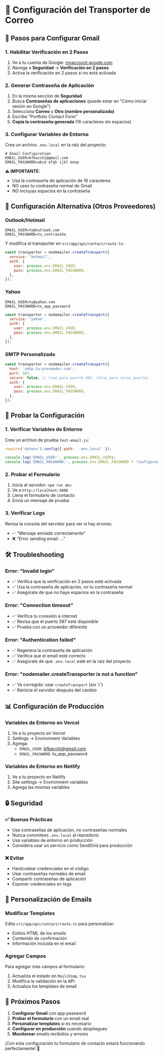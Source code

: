 # 📧 Configuración del Transporter de Correo

## 🚀 Pasos para Configurar Gmail

### 1. Habilitar Verificación en 2 Pasos
1. Ve a tu cuenta de Google: [myaccount.google.com](https://myaccount.google.com)
2. Navega a **Seguridad** → **Verificación en 2 pasos**
3. Activa la verificación en 2 pasos si no está activada

### 2. Generar Contraseña de Aplicación
1. En la misma sección de **Seguridad**
2. Busca **Contraseñas de aplicaciones** (puede estar en "Cómo iniciar sesión en Google")
3. Selecciona **Correo** y **Otro (nombre personalizado)**
4. Escribe "Portfolio Contact Form"
5. **Copia la contraseña generada** (16 caracteres sin espacios)

### 3. Configurar Variables de Entorno
Crea un archivo `.env.local` en la raíz del proyecto:

```env
# Email Configuration
EMAIL_USER=bfbacchi@gmail.com
EMAIL_PASSWORD=abcd efgh ijkl mnop
```

**⚠️ IMPORTANTE**: 
- Usa la contraseña de aplicación de 16 caracteres
- NO uses tu contraseña normal de Gmail
- NO incluyas espacios en la contraseña

## 🔧 Configuración Alternativa (Otros Proveedores)

### Outlook/Hotmail
```env
EMAIL_USER=tu@outlook.com
EMAIL_PASSWORD=tu_contraseña
```

Y modifica el transporter en `src/app/api/contact/route.ts`:
```javascript
const transporter = nodemailer.createTransport({
  service: 'hotmail',
  auth: {
    user: process.env.EMAIL_USER,
    pass: process.env.EMAIL_PASSWORD,
  },
});
```

### Yahoo
```env
EMAIL_USER=tu@yahoo.com
EMAIL_PASSWORD=tu_app_password
```

```javascript
const transporter = nodemailer.createTransport({
  service: 'yahoo',
  auth: {
    user: process.env.EMAIL_USER,
    pass: process.env.EMAIL_PASSWORD,
  },
});
```

### SMTP Personalizado
```javascript
const transporter = nodemailer.createTransport({
  host: 'smtp.tu-proveedor.com',
  port: 587,
  secure: false, // true para puerto 465, false para otros puertos
  auth: {
    user: process.env.EMAIL_USER,
    pass: process.env.EMAIL_PASSWORD,
  },
});
```

## 🧪 Probar la Configuración

### 1. Verificar Variables de Entorno
Crea un archivo de prueba `test-email.js`:

```javascript
require('dotenv').config({ path: '.env.local' });

console.log('EMAIL_USER:', process.env.EMAIL_USER);
console.log('EMAIL_PASSWORD:', process.env.EMAIL_PASSWORD ? 'Configurado' : 'No configurado');
```

### 2. Probar el Formulario
1. Inicia el servidor: `npm run dev`
2. Ve a `http://localhost:3000`
3. Llena el formulario de contacto
4. Envía un mensaje de prueba

### 3. Verificar Logs
Revisa la consola del servidor para ver si hay errores:
- ✅ "Mensaje enviado correctamente"
- ❌ "Error sending email: ..."

## 🛠️ Troubleshooting

### Error: "Invalid login"
- ✅ Verifica que la verificación en 2 pasos esté activada
- ✅ Usa la contraseña de aplicación, no tu contraseña normal
- ✅ Asegúrate de que no haya espacios en la contraseña

### Error: "Connection timeout"
- ✅ Verifica tu conexión a internet
- ✅ Revisa que el puerto 587 esté disponible
- ✅ Prueba con un proveedor diferente

### Error: "Authentication failed"
- ✅ Regenera la contraseña de aplicación
- ✅ Verifica que el email esté correcto
- ✅ Asegúrate de que `.env.local` esté en la raíz del proyecto

### Error: "nodemailer.createTransporter is not a function"
- ✅ Ya corregido: usar `createTransport` (sin 'r')
- ✅ Reinicia el servidor después del cambio

## 📊 Configuración de Producción

### Variables de Entorno en Vercel
1. Ve a tu proyecto en Vercel
2. Settings → Environment Variables
3. Agrega:
   - `EMAIL_USER`: bfbacchi@gmail.com
   - `EMAIL_PASSWORD`: tu_app_password

### Variables de Entorno en Netlify
1. Ve a tu proyecto en Netlify
2. Site settings → Environment variables
3. Agrega las mismas variables

## 🔒 Seguridad

### ✅ Buenas Prácticas
- Usa contraseñas de aplicación, no contraseñas normales
- Nunca commitees `.env.local` al repositorio
- Usa variables de entorno en producción
- Considera usar un servicio como SendGrid para producción

### ❌ Evitar
- Hardcodear credenciales en el código
- Usar contraseñas normales de email
- Compartir contraseñas de aplicación
- Exponer credenciales en logs

## 📧 Personalización de Emails

### Modificar Templates
Edita `src/app/api/contact/route.ts` para personalizar:
- Estilos HTML de los emails
- Contenido de confirmación
- Información incluida en el email

### Agregar Campos
Para agregar más campos al formulario:
1. Actualiza el estado en `Mailchimp.tsx`
2. Modifica la validación en la API
3. Actualiza los templates de email

## 🎯 Próximos Pasos

1. **Configurar Gmail** con app password
2. **Probar el formulario** con un email real
3. **Personalizar templates** si es necesario
4. **Configurar en producción** cuando despliegues
5. **Monitorear** emails recibidos y errores

¡Con esta configuración tu formulario de contacto estará funcionando perfectamente! 🚀

